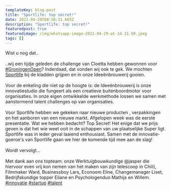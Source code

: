 ```yaml
---
templateKey: blog-post
title: "Sportlife: top secret!"
date: 2021-04-29T08:58:11.665Z
description: "Sportlife: top secret!"
featuredpost: true
featuredimage: /img/whatsapp-image-2021-04-29-at-14.31.58.jpeg
tags: []
---
```

Wist u nog dat..\
\
..wij een tijdje geleden de challenge van Cloetta hebben gewonnen voor [\#GroningenOpen](https://www.linkedin.com/feed/hashtag/?keywords=groningenopen&highlightedUpdateUrns=urn%3Ali%3Aactivity%3A6791289272679899136)? Inderdaad, dat vonden wij ook te gek. We mochten [Sportlife](https://www.linkedin.com/company/sportlife-chewing-gum/) bij de kladden grijpen en in onze Ideeënbrouwerij gooien.\
\
Voor de enkeling die niet op de hoogte is: de Ideeënbrouwerij is onze innovatiestudio die fungeert als een creatieve buitenboordmotor voor organisaties. In onze eigen ontwikkelde werkmethode lossen we samen met aanstormend talent challenges op van organisaties.\
\
Voor Sportlife hebben we gekeken naar nieuwe producten , verpakkingen en het aanboren van een nieuwe markt. Afgelopen week was de eerste presentatie. Wat we hebben bedacht? Top Secret! Het enige dat we prijs geven is dat het wie weet ooit in de schappen van uw plaatselijke Super ligt. Sportlife was in ieder geval laaiend enthousiast. Samen met de innovatie-goeroe's van Sportlife gaan we hier de komende tijd mee aan de slag!\
\
Wordt vervolgt...\
\
Met dank aan ons topteam: onze Werktuigbouwkundige @jasper die hiervoor even vrij kon nemen van het maken van zijn telescoop in Chili), Filmmaker [](https://www.linkedin.com/in/ACoAABNN8RoB_WNFiPxN-X14LISBjbA0wel96Ec)Ward, Businessboy [](https://www.linkedin.com/in/ACoAACQAfZYBRovYWfm8ZsP3CY0Xa2Bsv7SQXTI)Lars, Econoom [](https://www.linkedin.com/in/ACoAABu7n3MBSD65mpAcVttYTkQ1G4JjxwdC7XA)Eline, Changemanager [](https://www.linkedin.com/in/ACoAACLAIiUB2ez90RsS7PoixzE89a7qqlC-mBo)Liset, Bedrijfskundige topper [](https://www.linkedin.com/in/ACoAACEFd5cBTyX9zAHZq6CAF_WNsDsnoSCjLFk)Eliane en Psychologenduo [](https://www.linkedin.com/in/ACoAAC5bNAABtT3KW71yoRfUiWai5aaF7kcelag)Mathijs en [](https://www.linkedin.com/in/ACoAAC6CSVgBHQ9BOyoPzc52SZHBS0dwJY85xK0)Willem. [\#innovatie](https://www.linkedin.com/feed/hashtag/?keywords=innovatie&highlightedUpdateUrns=urn%3Ali%3Aactivity%3A6791289272679899136) [\#startup](https://www.linkedin.com/feed/hashtag/?keywords=startup&highlightedUpdateUrns=urn%3Ali%3Aactivity%3A6791289272679899136) [\#talent](https://www.linkedin.com/feed/hashtag/?keywords=talent&highlightedUpdateUrns=urn%3Ali%3Aactivity%3A6791289272679899136)